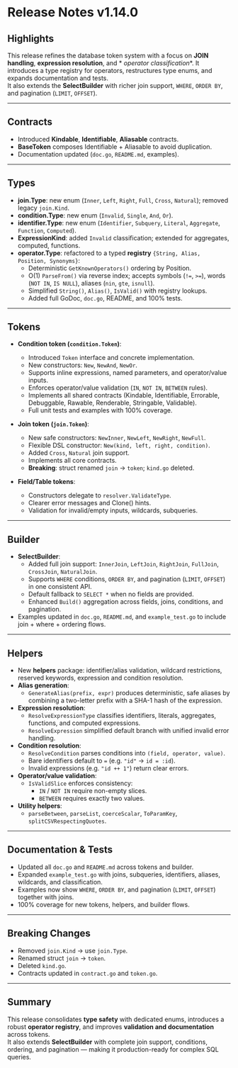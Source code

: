 # Release Notes v1.14.0

## Highlights

This release refines the database token system with a focus on **JOIN handling**, **expression resolution**, and *
*operator classification**. It introduces a type registry for operators, restructures type enums, and expands
documentation and tests.  
It also extends the **SelectBuilder** with richer join support, `WHERE`, `ORDER BY`, and pagination (`LIMIT`, `OFFSET`).

---

## Contracts

- Introduced **Kindable**, **Identifiable**, **Aliasable** contracts.
- **BaseToken** composes Identifiable + Aliasable to avoid duplication.
- Documentation updated (`doc.go`, `README.md`, examples).

---

## Types

- **join.Type**: new enum (`Inner`, `Left`, `Right`, `Full`, `Cross`, `Natural`); removed legacy `join.Kind`.
- **condition.Type**: new enum (`Invalid`, `Single`, `And`, `Or`).
- **identifier.Type**: new enum (`Identifier`, `Subquery`, `Literal`, `Aggregate`, `Function`, `Computed`).
- **ExpressionKind**: added `Invalid` classification; extended for aggregates, computed, functions.
- **operator.Type**: refactored to a typed **registry** `{String, Alias, Position, Synonyms}`:
    - Deterministic `GetKnownOperators()` ordering by Position.
    - O(1) `ParseFrom()` via reverse index; accepts symbols (`!=`, `>=`), words (`NOT IN`, `IS NULL`), aliases (`nin`,
      `gte`, `isnull`).
    - Simplified `String()`, `Alias()`, `IsValid()` with registry lookups.
    - Added full GoDoc, `doc.go`, README, and 100% tests.

---

## Tokens

- **Condition token (`condition.Token`)**:
    - Introduced `Token` interface and concrete implementation.
    - New constructors: `New`, `NewAnd`, `NewOr`.
    - Supports inline expressions, named parameters, and operator/value inputs.
    - Enforces operator/value validation (`IN`, `NOT IN`, `BETWEEN` rules).
    - Implements all shared contracts (Kindable, Identifiable, Errorable, Debuggable, Rawable, Renderable, Stringable,
      Validable).
    - Full unit tests and examples with 100% coverage.

- **Join token (`join.Token`)**:
    - New safe constructors: `NewInner`, `NewLeft`, `NewRight`, `NewFull`.
    - Flexible DSL constructor: `New(kind, left, right, condition)`.
    - Added `Cross`, `Natural` join support.
    - Implements all core contracts.
    - **Breaking**: struct renamed `join` → `token`; `kind.go` deleted.

- **Field/Table tokens**:
    - Constructors delegate to `resolver.ValidateType`.
    - Clearer error messages and Clone() hints.
    - Validation for invalid/empty inputs, wildcards, subqueries.

---

## Builder

- **SelectBuilder**:
    - Added full join support: `InnerJoin`, `LeftJoin`, `RightJoin`, `FullJoin`, `CrossJoin`, `NaturalJoin`.
    - Supports `WHERE` conditions, `ORDER BY`, and pagination (`LIMIT`, `OFFSET`) in one consistent API.
    - Default fallback to `SELECT *` when no fields are provided.
    - Enhanced `Build()` aggregation across fields, joins, conditions, and pagination.
- Examples updated in `doc.go`, `README.md`, and `example_test.go` to include join + where + ordering flows.

---

## Helpers

- New **helpers** package: identifier/alias validation, wildcard restrictions, reserved keywords, expression and
  condition resolution.
- **Alias generation**:
    - `GenerateAlias(prefix, expr)` produces deterministic, safe aliases by combining a two-letter prefix with a SHA-1
      hash of the expression.
- **Expression resolution**:
    - `ResolveExpressionType` classifies identifiers, literals, aggregates, functions, and computed expressions.
    - `ResolveExpression` simplified default branch with unified invalid error handling.
- **Condition resolution**:
    - `ResolveCondition` parses conditions into `(field, operator, value)`.
    - Bare identifiers default to `=` (e.g. `"id"` → `id = :id`).
    - Invalid expressions (e.g. `"id ++ 1"`) return clear errors.
- **Operator/value validation**:
    - `IsValidSlice` enforces consistency:
        - `IN` / `NOT IN` require non-empty slices.
        - `BETWEEN` requires exactly two values.
- **Utility helpers**:
    - `parseBetween`, `parseList`, `coerceScalar`, `ToParamKey`, `splitCSVRespectingQuotes`.

---

## Documentation & Tests

- Updated all `doc.go` and `README.md` across tokens and builder.
- Expanded `example_test.go` with joins, subqueries, identifiers, aliases, wildcards, and classification.
- Examples now show `WHERE`, `ORDER BY`, and pagination (`LIMIT`, `OFFSET`) together with joins.
- 100% coverage for new tokens, helpers, and builder flows.

---

## Breaking Changes

- Removed `join.Kind` → use `join.Type`.
- Renamed struct `join` → `token`.
- Deleted `kind.go`.
- Contracts updated in `contract.go` and `token.go`.

---

## Summary

This release consolidates **type safety** with dedicated enums, introduces a robust **operator registry**, and improves
**validation and documentation** across tokens.  
It also extends **SelectBuilder** with complete join support, conditions, ordering, and pagination — making it
production-ready for complex SQL queries.
